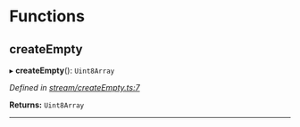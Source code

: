 

# Functions

<a id="createempty"></a>

##  createEmpty

▸ **createEmpty**(): `Uint8Array`

*Defined in [stream/createEmpty.ts:7](https://github.com/polkadot-js/common/blob/830c98d/packages/trie-codec/src/stream/createEmpty.ts#L7)*

**Returns:** `Uint8Array`

___

